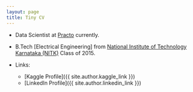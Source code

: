 ```yaml
---
layout: page
title: Tiny CV
---
```


* Data Scientist at [Practo](https://www.practo.com) currently.
* B.Tech [Electrical Engineering] from [National Institute of Technology Karnataka (NITK)](http://nitk.ac.in) Class of 2015. 

* Links:
    * [Kaggle Profile]({{ site.author.kaggle_link }})
    * [LinkedIn Profile]({{ site.author.linkedin_link }})